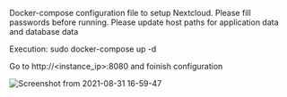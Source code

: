 Docker-compose configuration file to setup Nextcloud.
Please fill passwords before running.
Please update host paths for application data and database data


Execution:
sudo docker-compose up -d


Go to  http://<instance_ip>:8080 and foinish configuration

![Screenshot from 2021-08-31 16-59-47](https://user-images.githubusercontent.com/43602911/132496257-c099cc3f-4c0f-4910-8173-61aa93149281.png)
